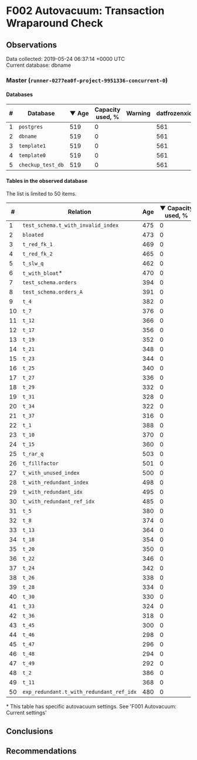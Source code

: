 # F002 Autovacuum: Transaction Wraparound Check #

## Observations ##
Data collected: 2019-05-24 06:37:14 +0000 UTC  
Current database: dbname  



### Master (`runner-0277ea0f-project-9951336-concurrent-0`) ###

#### Databases ####
  

| \# | Database | &#9660;&nbsp;Age | Capacity used, % | Warning | datfrozenxid |
|--|--------|-----|------------------|---------|--------------|
| 1 |`postgres`|519 |0 |  |561 |
| 2 |`dbname`|519 |0 |  |561 |
| 3 |`template1`|519 |0 |  |561 |
| 4 |`template0`|519 |0 |  |561 |
| 5 |`checkup_test_db`|519 |0 |  |561 |


#### Tables in the observed database ####
The list is limited to 50 items.  

| \# | Relation | Age | &#9660;&nbsp;Capacity used, % | Warning |rel_relfrozenxid | toast_relfrozenxid |
|---|-------|-----|------------------|---------|-----------------|--------------------|
| 1 |`test_schema.t_with_invalid_index` |475 |0 |  |605 |0 |
| 2 |`bloated` |473 |0 |  |607 |0 |
| 3 |`t_red_fk_1` |469 |0 |  |611 |0 |
| 4 |`t_red_fk_2` |465 |0 |  |615 |0 |
| 5 |`t_slw_q` |462 |0 |  |618 |0 |
| 6 |`t_with_bloat`\* |470 |0 |  |610 |0 |
| 7 |`test_schema.orders` |394 |0 |  |686 |0 |
| 8 |`test_schema.orders_A` |391 |0 |  |689 |0 |
| 9 |`t_4` |382 |0 |  |698 |0 |
| 10 |`t_7` |376 |0 |  |704 |0 |
| 11 |`t_12` |366 |0 |  |714 |0 |
| 12 |`t_17` |356 |0 |  |724 |0 |
| 13 |`t_19` |352 |0 |  |728 |0 |
| 14 |`t_21` |348 |0 |  |732 |0 |
| 15 |`t_23` |344 |0 |  |736 |0 |
| 16 |`t_25` |340 |0 |  |740 |0 |
| 17 |`t_27` |336 |0 |  |744 |0 |
| 18 |`t_29` |332 |0 |  |748 |0 |
| 19 |`t_31` |328 |0 |  |752 |0 |
| 20 |`t_34` |322 |0 |  |758 |0 |
| 21 |`t_37` |316 |0 |  |764 |0 |
| 22 |`t_1` |388 |0 |  |692 |0 |
| 23 |`t_10` |370 |0 |  |710 |0 |
| 24 |`t_15` |360 |0 |  |720 |0 |
| 25 |`t_rar_q` |503 |0 |  |577 |0 |
| 26 |`t_fillfactor` |501 |0 |  |579 |0 |
| 27 |`t_with_unused_index` |500 |0 |  |580 |0 |
| 28 |`t_with_redundant_index` |498 |0 |  |582 |0 |
| 29 |`t_with_redundant_idx` |495 |0 |  |585 |0 |
| 30 |`t_with_redundant_ref_idx` |485 |0 |  |595 |0 |
| 31 |`t_5` |380 |0 |  |700 |0 |
| 32 |`t_8` |374 |0 |  |706 |0 |
| 33 |`t_13` |364 |0 |  |716 |0 |
| 34 |`t_18` |354 |0 |  |726 |0 |
| 35 |`t_20` |350 |0 |  |730 |0 |
| 36 |`t_22` |346 |0 |  |734 |0 |
| 37 |`t_24` |342 |0 |  |738 |0 |
| 38 |`t_26` |338 |0 |  |742 |0 |
| 39 |`t_28` |334 |0 |  |746 |0 |
| 40 |`t_30` |330 |0 |  |750 |0 |
| 41 |`t_33` |324 |0 |  |756 |0 |
| 42 |`t_36` |318 |0 |  |762 |0 |
| 43 |`t_45` |300 |0 |  |780 |0 |
| 44 |`t_46` |298 |0 |  |782 |0 |
| 45 |`t_47` |296 |0 |  |784 |0 |
| 46 |`t_48` |294 |0 |  |786 |0 |
| 47 |`t_49` |292 |0 |  |788 |0 |
| 48 |`t_2` |386 |0 |  |694 |0 |
| 49 |`t_11` |368 |0 |  |712 |0 |
| 50 |`exp_redundant.t_with_redundant_ref_idx` |480 |0 |  |600 |0 |


\* This table has specific autovacuum settings. See 'F001 Autovacuum: Current settings'


## Conclusions ##

## Recommendations ##

